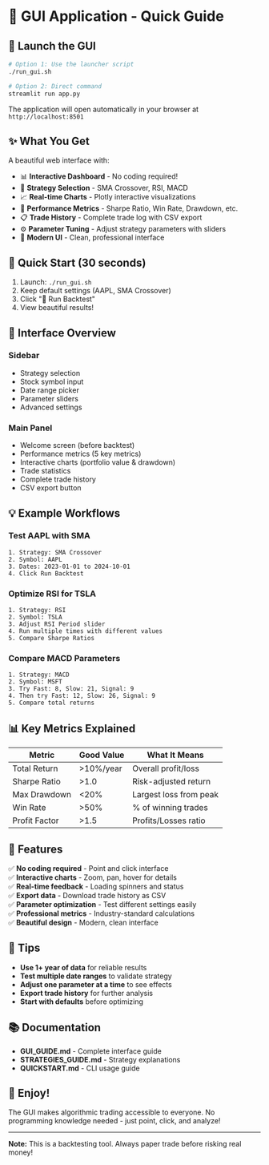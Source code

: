 # 🎨 GUI Application - Quick Guide

## 🚀 Launch the GUI

```bash
# Option 1: Use the launcher script
./run_gui.sh

# Option 2: Direct command
streamlit run app.py
```

The application will open automatically in your browser at `http://localhost:8501`

## ✨ What You Get

A beautiful web interface with:

- 📊 **Interactive Dashboard** - No coding required!
- 🎯 **Strategy Selection** - SMA Crossover, RSI, MACD
- 📈 **Real-time Charts** - Plotly interactive visualizations
- 💼 **Performance Metrics** - Sharpe Ratio, Win Rate, Drawdown, etc.
- 📋 **Trade History** - Complete trade log with CSV export
- ⚙️ **Parameter Tuning** - Adjust strategy parameters with sliders
- 🎨 **Modern UI** - Clean, professional interface

## 🎯 Quick Start (30 seconds)

1. Launch: `./run_gui.sh`
2. Keep default settings (AAPL, SMA Crossover)
3. Click "🚀 Run Backtest"
4. View beautiful results!

## 📱 Interface Overview

### Sidebar
- Strategy selection
- Stock symbol input
- Date range picker
- Parameter sliders
- Advanced settings

### Main Panel
- Welcome screen (before backtest)
- Performance metrics (5 key metrics)
- Interactive charts (portfolio value & drawdown)
- Trade statistics
- Complete trade history
- CSV export button

## 💡 Example Workflows

### Test AAPL with SMA
```
1. Strategy: SMA Crossover
2. Symbol: AAPL
3. Dates: 2023-01-01 to 2024-10-01
4. Click Run Backtest
```

### Optimize RSI for TSLA
```
1. Strategy: RSI
2. Symbol: TSLA
3. Adjust RSI Period slider
4. Run multiple times with different values
5. Compare Sharpe Ratios
```

### Compare MACD Parameters
```
1. Strategy: MACD
2. Symbol: MSFT
3. Try Fast: 8, Slow: 21, Signal: 9
4. Then try Fast: 12, Slow: 26, Signal: 9
5. Compare total returns
```

## 📊 Key Metrics Explained

| Metric | Good Value | What It Means |
|--------|-----------|---------------|
| Total Return | >10%/year | Overall profit/loss |
| Sharpe Ratio | >1.0 | Risk-adjusted return |
| Max Drawdown | <20% | Largest loss from peak |
| Win Rate | >50% | % of winning trades |
| Profit Factor | >1.5 | Profits/Losses ratio |

## 🎨 Features

✅ **No coding required** - Point and click interface  
✅ **Interactive charts** - Zoom, pan, hover for details  
✅ **Real-time feedback** - Loading spinners and status  
✅ **Export data** - Download trade history as CSV  
✅ **Parameter optimization** - Test different settings easily  
✅ **Professional metrics** - Industry-standard calculations  
✅ **Beautiful design** - Modern, clean interface  

## 🔧 Tips

- **Use 1+ year of data** for reliable results
- **Test multiple date ranges** to validate strategy
- **Adjust one parameter at a time** to see effects
- **Export trade history** for further analysis
- **Start with defaults** before optimizing

## 📚 Documentation

- **GUI_GUIDE.md** - Complete interface guide
- **STRATEGIES_GUIDE.md** - Strategy explanations
- **QUICKSTART.md** - CLI usage guide

## 🎉 Enjoy!

The GUI makes algorithmic trading accessible to everyone. No programming knowledge needed - just point, click, and analyze!

---

**Note:** This is a backtesting tool. Always paper trade before risking real money!
